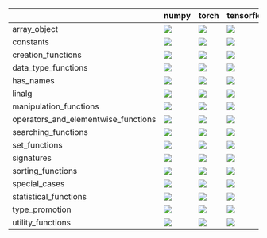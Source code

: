 |                                     | numpy                                                                                                                                                                  | torch                                                                                                                                                                  | tensorflow                                                                                                                                                             | jax                                                                                                                                                                    |
|:------------------------------------|:-----------------------------------------------------------------------------------------------------------------------------------------------------------------------|:-----------------------------------------------------------------------------------------------------------------------------------------------------------------------|:-----------------------------------------------------------------------------------------------------------------------------------------------------------------------|:-----------------------------------------------------------------------------------------------------------------------------------------------------------------------|
| array_object                        | <a href="https://github.com/unifyai/ivy/actions/runs/4259241898" rel="noopener noreferrer" target="_blank"><img src=https://img.shields.io/badge/-success-success></a> | <a href="https://github.com/unifyai/ivy/actions/runs/4259241898" rel="noopener noreferrer" target="_blank"><img src=https://img.shields.io/badge/-success-success></a> | <a href="https://github.com/unifyai/ivy/actions/runs/4259241898" rel="noopener noreferrer" target="_blank"><img src=https://img.shields.io/badge/-failure-red></a>     | <a href="https://github.com/unifyai/ivy/actions/runs/4259241898" rel="noopener noreferrer" target="_blank"><img src=https://img.shields.io/badge/-success-success></a> |
| constants                           | <a href="https://github.com/unifyai/ivy/actions/runs/4259241898" rel="noopener noreferrer" target="_blank"><img src=https://img.shields.io/badge/-success-success></a> | <a href="https://github.com/unifyai/ivy/actions/runs/4259241898" rel="noopener noreferrer" target="_blank"><img src=https://img.shields.io/badge/-success-success></a> | <a href="https://github.com/unifyai/ivy/actions/runs/4259241898" rel="noopener noreferrer" target="_blank"><img src=https://img.shields.io/badge/-success-success></a> | <a href="https://github.com/unifyai/ivy/actions/runs/4259241898" rel="noopener noreferrer" target="_blank"><img src=https://img.shields.io/badge/-success-success></a> |
| creation_functions                  | <a href="https://github.com/unifyai/ivy/actions/runs/4259241898" rel="noopener noreferrer" target="_blank"><img src=https://img.shields.io/badge/-success-success></a> | <a href="https://github.com/unifyai/ivy/actions/runs/4259241898" rel="noopener noreferrer" target="_blank"><img src=https://img.shields.io/badge/-success-success></a> | <a href="https://github.com/unifyai/ivy/actions/runs/4259241898" rel="noopener noreferrer" target="_blank"><img src=https://img.shields.io/badge/-failure-red></a>     | <a href="https://github.com/unifyai/ivy/actions/runs/4259241898" rel="noopener noreferrer" target="_blank"><img src=https://img.shields.io/badge/-success-success></a> |
| data_type_functions                 | <a href="https://github.com/unifyai/ivy/actions/runs/4259241898" rel="noopener noreferrer" target="_blank"><img src=https://img.shields.io/badge/-success-success></a> | <a href="https://github.com/unifyai/ivy/actions/runs/4259241898" rel="noopener noreferrer" target="_blank"><img src=https://img.shields.io/badge/-success-success></a> | <a href="https://github.com/unifyai/ivy/actions/runs/4259241898" rel="noopener noreferrer" target="_blank"><img src=https://img.shields.io/badge/-failure-red></a>     | <a href="https://github.com/unifyai/ivy/actions/runs/4259241898" rel="noopener noreferrer" target="_blank"><img src=https://img.shields.io/badge/-success-success></a> |
| has_names                           | <a href="https://github.com/unifyai/ivy/actions/runs/4259241898" rel="noopener noreferrer" target="_blank"><img src=https://img.shields.io/badge/-success-success></a> | <a href="https://github.com/unifyai/ivy/actions/runs/4259241898" rel="noopener noreferrer" target="_blank"><img src=https://img.shields.io/badge/-success-success></a> | <a href="https://github.com/unifyai/ivy/actions/runs/4259241898" rel="noopener noreferrer" target="_blank"><img src=https://img.shields.io/badge/-success-success></a> | <a href="https://github.com/unifyai/ivy/actions/runs/4259241898" rel="noopener noreferrer" target="_blank"><img src=https://img.shields.io/badge/-success-success></a> |
| linalg                              | <a href="https://github.com/unifyai/ivy/actions/runs/4259241898" rel="noopener noreferrer" target="_blank"><img src=https://img.shields.io/badge/-success-success></a> | <a href="https://github.com/unifyai/ivy/actions/runs/4259241898" rel="noopener noreferrer" target="_blank"><img src=https://img.shields.io/badge/-success-success></a> | <a href="https://github.com/unifyai/ivy/actions/runs/4259241898" rel="noopener noreferrer" target="_blank"><img src=https://img.shields.io/badge/-failure-red></a>     | <a href="https://github.com/unifyai/ivy/actions/runs/4259241898" rel="noopener noreferrer" target="_blank"><img src=https://img.shields.io/badge/-success-success></a> |
| manipulation_functions              | <a href="https://github.com/unifyai/ivy/actions/runs/4259241898" rel="noopener noreferrer" target="_blank"><img src=https://img.shields.io/badge/-success-success></a> | <a href="https://github.com/unifyai/ivy/actions/runs/4259241898" rel="noopener noreferrer" target="_blank"><img src=https://img.shields.io/badge/-success-success></a> | <a href="https://github.com/unifyai/ivy/actions/runs/4259241898" rel="noopener noreferrer" target="_blank"><img src=https://img.shields.io/badge/-failure-red></a>     | <a href="https://github.com/unifyai/ivy/actions/runs/4259241898" rel="noopener noreferrer" target="_blank"><img src=https://img.shields.io/badge/-success-success></a> |
| operators_and_elementwise_functions | <a href="https://github.com/unifyai/ivy/actions/runs/4259241898" rel="noopener noreferrer" target="_blank"><img src=https://img.shields.io/badge/-success-success></a> | <a href="https://github.com/unifyai/ivy/actions/runs/4259241898" rel="noopener noreferrer" target="_blank"><img src=https://img.shields.io/badge/-success-success></a> | <a href="https://github.com/unifyai/ivy/actions/runs/4259241898" rel="noopener noreferrer" target="_blank"><img src=https://img.shields.io/badge/-failure-red></a>     | <a href="https://github.com/unifyai/ivy/actions/runs/4259241898" rel="noopener noreferrer" target="_blank"><img src=https://img.shields.io/badge/-success-success></a> |
| searching_functions                 | <a href="https://github.com/unifyai/ivy/actions/runs/4259241898" rel="noopener noreferrer" target="_blank"><img src=https://img.shields.io/badge/-success-success></a> | <a href="https://github.com/unifyai/ivy/actions/runs/4259241898" rel="noopener noreferrer" target="_blank"><img src=https://img.shields.io/badge/-success-success></a> | <a href="https://github.com/unifyai/ivy/actions/runs/4259241898" rel="noopener noreferrer" target="_blank"><img src=https://img.shields.io/badge/-failure-red></a>     | <a href="https://github.com/unifyai/ivy/actions/runs/4259241898" rel="noopener noreferrer" target="_blank"><img src=https://img.shields.io/badge/-success-success></a> |
| set_functions                       | <a href="https://github.com/unifyai/ivy/actions/runs/4259241898" rel="noopener noreferrer" target="_blank"><img src=https://img.shields.io/badge/-success-success></a> | <a href="https://github.com/unifyai/ivy/actions/runs/4259241898" rel="noopener noreferrer" target="_blank"><img src=https://img.shields.io/badge/-success-success></a> | <a href="https://github.com/unifyai/ivy/actions/runs/4259241898" rel="noopener noreferrer" target="_blank"><img src=https://img.shields.io/badge/-success-success></a> | <a href="https://github.com/unifyai/ivy/actions/runs/4259241898" rel="noopener noreferrer" target="_blank"><img src=https://img.shields.io/badge/-success-success></a> |
| signatures                          | <a href="https://github.com/unifyai/ivy/actions/runs/4259241898" rel="noopener noreferrer" target="_blank"><img src=https://img.shields.io/badge/-success-success></a> | <a href="https://github.com/unifyai/ivy/actions/runs/4259241898" rel="noopener noreferrer" target="_blank"><img src=https://img.shields.io/badge/-success-success></a> | <a href="https://github.com/unifyai/ivy/actions/runs/4259241898" rel="noopener noreferrer" target="_blank"><img src=https://img.shields.io/badge/-success-success></a> | <a href="https://github.com/unifyai/ivy/actions/runs/4259241898" rel="noopener noreferrer" target="_blank"><img src=https://img.shields.io/badge/-success-success></a> |
| sorting_functions                   | <a href="https://github.com/unifyai/ivy/actions/runs/4259241898" rel="noopener noreferrer" target="_blank"><img src=https://img.shields.io/badge/-success-success></a> | <a href="https://github.com/unifyai/ivy/actions/runs/4259241898" rel="noopener noreferrer" target="_blank"><img src=https://img.shields.io/badge/-success-success></a> | <a href="https://github.com/unifyai/ivy/actions/runs/4259241898" rel="noopener noreferrer" target="_blank"><img src=https://img.shields.io/badge/-failure-red></a>     | <a href="https://github.com/unifyai/ivy/actions/runs/4259241898" rel="noopener noreferrer" target="_blank"><img src=https://img.shields.io/badge/-success-success></a> |
| special_cases                       | <a href="https://github.com/unifyai/ivy/actions/runs/4259241898" rel="noopener noreferrer" target="_blank"><img src=https://img.shields.io/badge/-success-success></a> | <a href="https://github.com/unifyai/ivy/actions/runs/4259241898" rel="noopener noreferrer" target="_blank"><img src=https://img.shields.io/badge/-success-success></a> | <a href="https://github.com/unifyai/ivy/actions/runs/4259223921" rel="noopener noreferrer" target="_blank"><img src=https://img.shields.io/badge/-failure-red></a>     | <a href="https://github.com/unifyai/ivy/actions/runs/4259241898" rel="noopener noreferrer" target="_blank"><img src=https://img.shields.io/badge/-success-success></a> |
| statistical_functions               | <a href="https://github.com/unifyai/ivy/actions/runs/4259241898" rel="noopener noreferrer" target="_blank"><img src=https://img.shields.io/badge/-success-success></a> | <a href="https://github.com/unifyai/ivy/actions/runs/4259241898" rel="noopener noreferrer" target="_blank"><img src=https://img.shields.io/badge/-success-success></a> | <a href="https://github.com/unifyai/ivy/actions/runs/4259241898" rel="noopener noreferrer" target="_blank"><img src=https://img.shields.io/badge/-failure-red></a>     | <a href="https://github.com/unifyai/ivy/actions/runs/4259241898" rel="noopener noreferrer" target="_blank"><img src=https://img.shields.io/badge/-success-success></a> |
| type_promotion                      | <a href="https://github.com/unifyai/ivy/actions/runs/4259223921" rel="noopener noreferrer" target="_blank"><img src=https://img.shields.io/badge/-success-success></a> | <a href="https://github.com/unifyai/ivy/actions/runs/4259241898" rel="noopener noreferrer" target="_blank"><img src=https://img.shields.io/badge/-success-success></a> | <a href="https://github.com/unifyai/ivy/actions/runs/4258292590" rel="noopener noreferrer" target="_blank"><img src=https://img.shields.io/badge/-failure-red></a>     | <a href="https://github.com/unifyai/ivy/actions/runs/4259223921" rel="noopener noreferrer" target="_blank"><img src=https://img.shields.io/badge/-success-success></a> |
| utility_functions                   | <a href="https://github.com/unifyai/ivy/actions/runs/4259241898" rel="noopener noreferrer" target="_blank"><img src=https://img.shields.io/badge/-success-success></a> | <a href="https://github.com/unifyai/ivy/actions/runs/4259241898" rel="noopener noreferrer" target="_blank"><img src=https://img.shields.io/badge/-success-success></a> | <a href="https://github.com/unifyai/ivy/actions/runs/4259241898" rel="noopener noreferrer" target="_blank"><img src=https://img.shields.io/badge/-failure-red></a>     | <a href="https://github.com/unifyai/ivy/actions/runs/4259241898" rel="noopener noreferrer" target="_blank"><img src=https://img.shields.io/badge/-success-success></a> |
